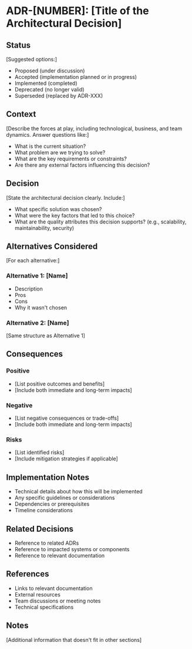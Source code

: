 # ADR-[NUMBER]: [Title of the Architectural Decision]

## Status
[Suggested options:]
- Proposed (under discussion)
- Accepted (implementation planned or in progress)
- Implemented (completed)
- Deprecated (no longer valid)
- Superseded (replaced by ADR-XXX)

## Context
[Describe the forces at play, including technological, business, and team dynamics. Answer questions like:]
- What is the current situation?
- What problem are we trying to solve?
- What are the key requirements or constraints?
- Are there any external factors influencing this decision?

## Decision
[State the architectural decision clearly. Include:]
- What specific solution was chosen?
- What were the key factors that led to this choice?
- What are the quality attributes this decision supports? (e.g., scalability, maintainability, security)

## Alternatives Considered
[For each alternative:]
### Alternative 1: [Name]
- Description
- Pros
- Cons
- Why it wasn't chosen

### Alternative 2: [Name]
[Same structure as Alternative 1]

## Consequences
### Positive
- [List positive outcomes and benefits]
- [Include both immediate and long-term impacts]

### Negative
- [List negative consequences or trade-offs]
- [Include both immediate and long-term impacts]

### Risks
- [List identified risks]
- [Include mitigation strategies if applicable]

## Implementation Notes
- Technical details about how this will be implemented
- Any specific guidelines or considerations
- Dependencies or prerequisites
- Timeline considerations

## Related Decisions
- Reference to related ADRs
- Reference to impacted systems or components
- Reference to relevant documentation

## References
- Links to relevant documentation
- External resources
- Team discussions or meeting notes
- Technical specifications

## Notes
[Additional information that doesn't fit in other sections]